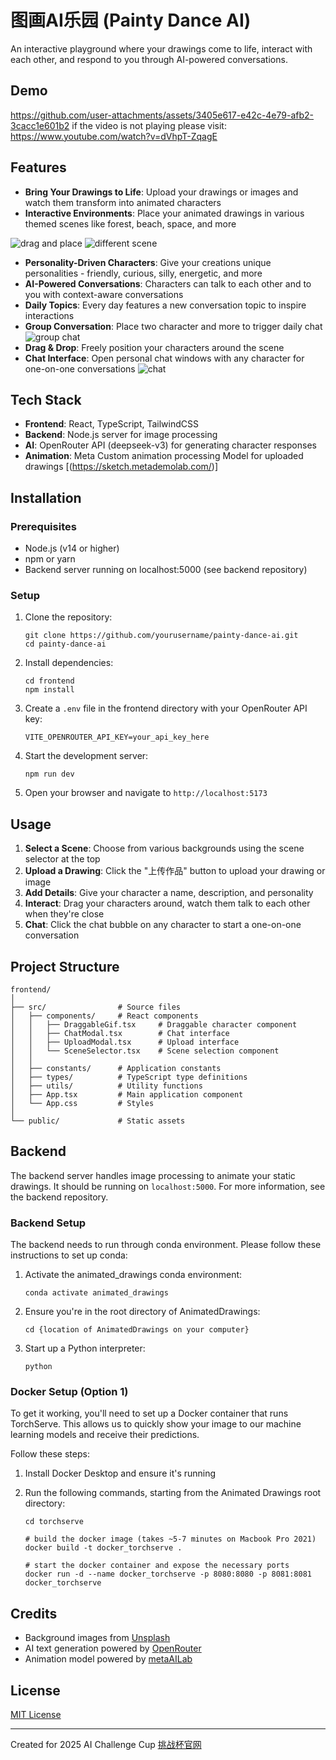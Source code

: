 # 图画AI乐园 (Painty Dance AI)

An interactive playground where your drawings come to life, interact with each other, and respond to you through AI-powered conversations.

## Demo

https://github.com/user-attachments/assets/3405e617-e42c-4e79-afb2-3cacc1e601b2
if the video is not playing please visit: https://www.youtube.com/watch?v=dVhpT-ZqagE

## Features


- **Bring Your Drawings to Life**: Upload your drawings or images and watch them transform into animated characters
- **Interactive Environments**: Place your animated drawings in various themed scenes like forest, beach, space, and more

![drag and place](./ct.gif)
![different scene](./image1.jpg)
- **Personality-Driven Characters**: Give your creations unique personalities - friendly, curious, silly, energetic, and more
- **AI-Powered Conversations**: Characters can talk to each other and to you with context-aware conversations
- **Daily Topics**: Every day features a new conversation topic to inspire interactions
- **Group Conversation**: Place two character and more to trigger daily chat
![group chat](./image2.png)
- **Drag & Drop**: Freely position your characters around the scene
- **Chat Interface**: Open personal chat windows with any character for one-on-one conversations
![chat](./image.png)
## Tech Stack

- **Frontend**: React, TypeScript, TailwindCSS
- **Backend**: Node.js server for image processing
- **AI**: OpenRouter API (deepseek-v3) for generating character responses
- **Animation**: Meta Custom animation processing Model for uploaded drawings [(https://sketch.metademolab.com/)]

## Installation

### Prerequisites

- Node.js (v14 or higher)
- npm or yarn
- Backend server running on localhost:5000 (see backend repository)

### Setup

1. Clone the repository:
   ```
   git clone https://github.com/yourusername/painty-dance-ai.git
   cd painty-dance-ai
   ```

2. Install dependencies:
   ```
   cd frontend
   npm install
   ```

3. Create a `.env` file in the frontend directory with your OpenRouter API key:
   ```
   VITE_OPENROUTER_API_KEY=your_api_key_here
   ```

4. Start the development server:
   ```
   npm run dev
   ```

5. Open your browser and navigate to `http://localhost:5173`

## Usage

1. **Select a Scene**: Choose from various backgrounds using the scene selector at the top
2. **Upload a Drawing**: Click the "上传作品" button to upload your drawing or image
3. **Add Details**: Give your character a name, description, and personality
4. **Interact**: Drag your characters around, watch them talk to each other when they're close
5. **Chat**: Click the chat bubble on any character to start a one-on-one conversation

## Project Structure

```
frontend/
│
├── src/                # Source files
│   ├── components/     # React components
│   │   ├── DraggableGif.tsx     # Draggable character component
│   │   ├── ChatModal.tsx        # Chat interface
│   │   ├── UploadModal.tsx      # Upload interface 
│   │   └── SceneSelector.tsx    # Scene selection component
│   │
│   ├── constants/      # Application constants
│   ├── types/          # TypeScript type definitions
│   ├── utils/          # Utility functions
│   ├── App.tsx         # Main application component
│   └── App.css         # Styles
│
└── public/             # Static assets
```

## Backend

The backend server handles image processing to animate your static drawings. It should be running on `localhost:5000`. For more information, see the backend repository.

### Backend Setup

The backend needs to run through conda environment. Please follow these instructions to set up conda:

1. Activate the animated_drawings conda environment:
   ```
   conda activate animated_drawings
   ```

2. Ensure you're in the root directory of AnimatedDrawings:
   ```
   cd {location of AnimatedDrawings on your computer}
   ```

3. Start up a Python interpreter:
   ```
   python
   ```

### Docker Setup (Option 1)

To get it working, you'll need to set up a Docker container that runs TorchServe. This allows us to quickly show your image to our machine learning models and receive their predictions.

Follow these steps:

1. Install Docker Desktop and ensure it's running
2. Run the following commands, starting from the Animated Drawings root directory:

   ```
   cd torchserve

   # build the docker image (takes ~5-7 minutes on Macbook Pro 2021)
   docker build -t docker_torchserve .

   # start the docker container and expose the necessary ports
   docker run -d --name docker_torchserve -p 8080:8080 -p 8081:8081 docker_torchserve
   ```

## Credits

- Background images from [Unsplash](https://unsplash.com/)
- AI text generation powered by [OpenRouter](https://openrouter.ai/)
- Animation model powered by [metaAILab](https://sketch.metademolab.com/#)
## License

[MIT License](LICENSE)

---

Created for 2025 AI Challenge Cup [挑战杯官网](https://www.tiaozhanbei.net/)
